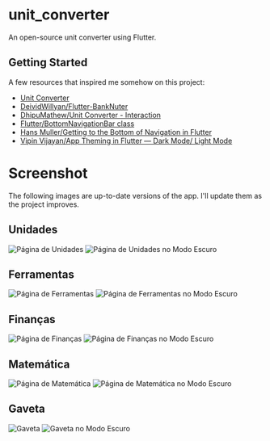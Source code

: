 # unit_converter

An open-source unit converter using Flutter.

## Getting Started

A few resources that inspired me somehow on this project:

- [Unit Converter](https://play.google.com/store/apps/details?id=com.androidapps.unitconverter)
- [DeividWillyan/Flutter-BankNuter](https://github.com/DeividWillyan/Flutter-BankNuter)
- [DhipuMathew/Unit Converter - Interaction](https://dribbble.com/shots/4481737-Unit-Converter-Interaction)
- [Flutter/BottomNavigationBar class](https://api.flutter.dev/flutter/material/BottomNavigationBar-class.html)
- [Hans Muller/Getting to the Bottom of Navigation in Flutter](https://medium.com/flutter/getting-to-the-bottom-of-navigation-in-flutter-b3e440b9386)
- [Vipin Vijayan/App Theming in Flutter — Dark Mode/ Light Mode](https://itnext.io/app-theming-in-flutter-dark-mode-light-mode-27d9adf3cee)

# Screenshot

The following images are up-to-date versions of the app. I'll update them as the project improves.

## Unidades

![Página de Unidades](assets/images/Screenshot_unit_page_view.png) ![Página de Unidades no Modo Escuro](assets/images/Screenshot_unit_page_view_dark.png)

## Ferramentas

![Página de Ferramentas](assets/images/Screenshot_tools.png) ![Página de Ferramentas no Modo Escuro](assets/images/Screenshot_tools_dark.png)

## Finanças

![Página de Finanças](assets/images/Screenshot_finance.png) ![Página de Finanças no Modo Escuro](assets/images/Screenshot_finance_dark.png)

## Matemática

![Página de Matemática](assets/images/Screenshot_math.png) ![Página de Matemática no Modo Escuro](assets/images/Screenshot_math_dark.png)

## Gaveta

![Gaveta](assets/images/Screenshot_drawer.png) ![Gaveta no Modo Escuro](assets/images/Screenshot_drawer_dark.png)
